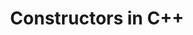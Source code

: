 ---
layout: archive
permalink: /C++/c++_constructors
title: " Constructors in C++ "
author_profile: true

header:
  image: "/images/tower3.jpeg"
  
---